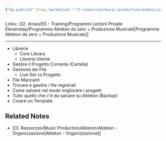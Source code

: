 ```yaml
---
{"dg-publish":true,"permalink":"/3-resources/music-production/moduli/organizzare-il-progetto-modulo/"}
---
```


Links:: [[2. Areas/ES - Training/Programmi Lezioni Private Elevenstep/Programma Ableton da zero + Produzione Musicale\|Programma Ableton da zero + Produzione Musicale]]

---

- Librerie
	- Core Library
	- Libreria Utente
- Gestire il Progetto Corrente (Cartella)
- Gestione dei File
	- Live Set vs Progetto
- File Mancanti
- Trovare e gestire i file registrati
- Come salvare nel modo migliorare i progetti
- Tutto quello che c'è da salvare su Ableton (Backup)
- Creare un Template


## Related Notes

- [[3. Resources/Music Production/Ableton/Ableton - Organizzazione\|Ableton - Organizzazione]]